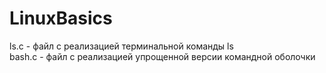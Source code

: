 # LinuxBasics
  
ls.c - файл с реализацией терминальной команды ls  
bash.c - файл с реализацией упрощенной версии командной оболочки

